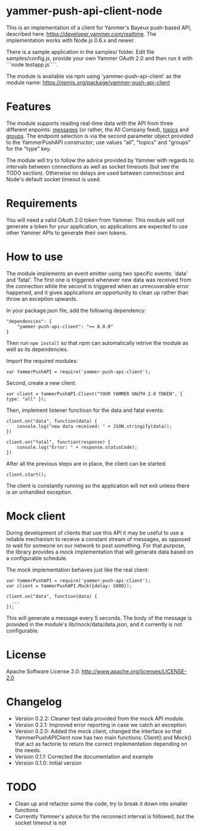 yammer-push-api-client-node
===========================

This is an implementation of a client for Yammer's Bayeux push-based API, described here: https://developer.yammer.com/realtime. The implementation works with Node.js 0.6.x and newer.

There is a sample application in the samples/ folder. Edit file samples/config.js, provide your own Yammer OAuth 2.0 and then run it with ```node testapp.js````.

The module is available via npm using 'yammer-push-api-client' as the module name: https://npmjs.org/package/yammer-push-api-client

Features
========
The module supports reading real-time data with the API from three different enpoints: [messages](https://developer.yammer.com/api/#message-viewing) (or rather, the All Company feed), [topics](https://developer.yammer.com/api/#topics) and [groups](https://developer.yammer.com/api/#groups). The endpoint selection is via the second parameter object provided to the YammerPushAPI constructor; use values "all", "topics" and "groups" for the "type" key.

The module will try to follow the advice provided by Yammer with regards to intervals between connections as well as socket timeouts (but see the TODO section). Otherwise no delays are used between connectiosn and Node's default socket timeout is used.

Requirements
============
You will need a valid OAuth 2.0 token from Yammer. This module will not generate a token for your application, so applications are expected to use other Yammer APIs to generate their own tokens.

How to use
==========
The module implements an event emitter using two specific events: 'data' and 'fatal'. The first one is triggered whenever new data was received from the connection while the second is triggered when an unrecoverable error happened, and it gives applications an opportunity to clean up rather than throw an exception upwards.

In your package.json file, add the following dependency:

```
"dependencies": {
	"yammer-push-api-client": ">= 0.0.0"
}
```

Then run ```npm install``` so that npm can automatically retrive the module as well as its dependencies.

Import the required modules:

```
var YammerPushAPI = require('yammer-push-api-client');
```

Second, create a new client:

```
var client = YammerPushAPI.Client("YOUR YAMMER OAUTH 2.0 TOKEN", { type: "all" });
```

Then, implement listener functiosn for the data and fatal events:

```
client.on("data", function(data) {
	console.log("new data received: " + JSON.stringify(data));
})

client.on("fatal", function(response) {
	console.log("Error: " + response.statusCode);
})
```

After all the previous steps are in place, the client can be started:

```
client.start();
```

The client is constantly running so the application will not exit unless there is an unhandled exception.

Mock client
===========
During development of clients that use this API it may be useful to use a reliable mechanism to receive a constant stream of messages, as opposed
to wait for someone on our network to post something. For that purpose, the library provides a mock implementation that will generate data based on a
configurable schedule.

The mock implementation behaves just like the real client:

```
var YammerPushAPI = require('yammer-push-api-client');
var client = YammerPushAPI.Mock({delay: 5000});

client.on("data", function(data) {
  ...
});
```

This will generate a message every 5 seconds. The body of the message is provided in the module's lib/mock/data/data.json, and it currently is
not configurable.

License
=======
Apache Software License 2.0: http://www.apache.org/licenses/LICENSE-2.0

Changelog
=========
* Version 0.2.2: Cleaner test data provided from the mock API module.
* Version 0.2.1: Improved error reporting in case we catch an exception.
* Version 0.2.0: Added the mock client, changed the interface so that YammerPushAPIClient now has two main functions: Client() and Mock() that act as factorie to return the correct implementation depending on the needs.
* Version 0.1.1: Corrected the documentation and example
* Version 0.1.0: Initial version

TODO
====
* Clean up and refactor some the code, try to break it down into smaller functions
* Currently Yammer's advice for the reconnect interval is followed, but the socket timeout is not
